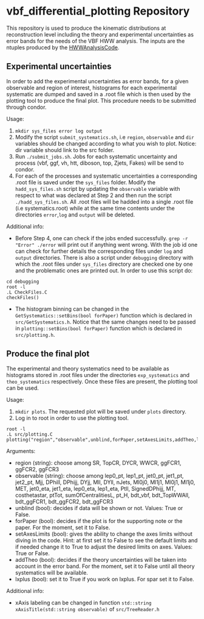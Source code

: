 vbf_differential_plotting Repository
====================================
This repository is used to produce the kinematic distributions at reconstruction level including the theory and experimental uncertainties as error bands for the needs of the VBF HWW analysis. 
The inputs are the ntuples produced by the [HWWAnalysisCode](https://gitlab.cern.ch/atlas-physics/higgs/hww/HWWAnalysisCode). 

Experimental uncertainties 
--------------------------
In order to add the experimental uncertainties as error bands, for a given observable and region of interest, histograms for each experimental systematic are dumped and saved in a .root file which is then used by the plotting tool to produce the final plot. This procedure needs to be submitted through condor.

Usage:
1. `mkdir sys_files error log output` 
2. Modify the script `submit_systematics.sh`, i.e `region`, `observable` and `dir` variables should be changed according to what you wish to plot. Notice: dir variable should link to the src folder.
3. Run `./submit_jobs.sh`. Jobs for each systematic uncertainty and process (vbf, ggf, vh, htt, diboson, top, Zjets, Fakes) will be send to condor.
4. For each of the processes and systematic uncertainties a corresponding .root file is saved under the `sys_files` folder. Modify the `hadd_sys_files.sh` script by updating the `observable` variable with respect to what was declared at Step 2 and then run the script `./hadd_sys_files.sh`. All .root files will be hadded into a single .root file (i.e systematics.root) while at the same time contents under the directories `error`,`log` and `output` will be deleted. 

Additional info:
* Before Step 4, one can check if the jobs ended successfully. `grep -r "Error" ./error` will print out if anything went wrong. With the job id one can check for further details the corresponding files under `log` and `output` directories. There is also a script under `debugging` directory with which the .root files under `sys_files` directory are checked one by one and the problematic ones are printed out. In order to use this script do: 
```
cd debugging
root -l 
.L CheckFiles.C
checkFiles()
``` 
* The histogram binning can be changed in the `GetSystematics::setBins(bool forPaper)` function which is declared in `src/GetSystematics.h`. Notice that the same changes need to be passed in `plotting::setBins(bool forPaper)` function which is declared in `src/plotting.h`.

Produce the final plot
----------------------
The experimental and theory systematics need to be available as histograms stored in .root files under the directories `exp_systematics` and `theo_systematics` respectively. Once these files are present, the plotting tool can be used.

Usage:
1. `mkdir plots`. The requested plot will be saved under `plots` directory.
2. Log in to root in order to use the plotting tool.
```
root -l 
.L src/plotting.C
plotting("region","observable",unblind,forPaper,setAxesLimits,addTheo,lxplus)
```
Arguments:
* region (string): choose among SR, TopCR, DYCR, WWCR, ggFCR1, ggFCR2, ggFCR3
* observable (string): choose among lep0_pt, lep1_pt, jet0_pt, jet1_pt, jet2_pt, Mjj, DPhill, DPhijj, DYjj, Mll, DYll, nJets, Ml0j0, Ml1j1, Ml0j1, Ml1j0, MET, jet0_eta, jet1_eta, lep0_eta, lep1_eta, Ptll, SignedDPhijj, MT, costhetastar, ptTot, sumOfCentralitiesL, pt_H, bdt_vbf, bdt_TopWWAll, bdt_ggFCR1, bdt_ggFCR2, bdt_ggFCR3
* unblind (bool): decides if data will be shown or not. Values: True or False.
* forPaper (bool): decides if the plot is for the supporting note or the paper. For the moment, set it to False. 
* setAxesLimits (bool): gives the ability to change the axes limits without diving in the code. Hint: at first set it to False to see the default limits and if needed change it to True to adjust the desired limits on axes. Values: True or False. 
* addTheo (bool): decides if the theory uncertainties will be taken into account in the error band. For the moment, set it to False until all theory systematics will be available.
* lxplus (bool): set it to True if you work on lxplus. For spar set it to False.

Additional info:
* xAxis labeling can be changed in function `std::string xAxisTitle(std::string observable)` of `src/TreeReader.h`
